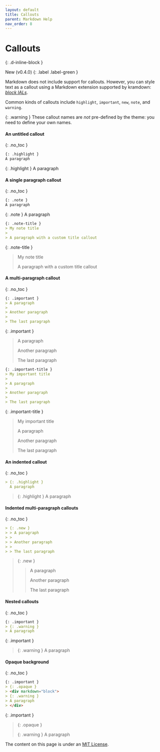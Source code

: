 ```yaml
---
layout: default
title: Callouts
parent: Markdown Help
nav_order: 8
---
```


# Callouts
{: .d-inline-block }

New (v0.4.0)
{: .label .label-green }

Markdown does not include support for callouts. However, you can style text as a callout using a Markdown extension supported by kramdown: [*block IALs*](https://kramdown.gettalong.org/quickref.html#block-attributes).

Common kinds of callouts include `highlight`, `important`, `new`, `note`, and `warning`.

{: .warning }
These callout names are *not* pre-defined by the theme: you need to define your own names.


[^postfix]:
    You can put the callout markup either before or after its content.

#### An untitled callout
{: .no_toc }

```markdown
{: .highlight }
A paragraph
```

{: .highlight }
A paragraph


#### A single paragraph callout
{: .no_toc }

```markdown
{: .note }
A paragraph
```

{: .note }
A paragraph

```markdown
{: .note-title }
> My note title
>
> A paragraph with a custom title callout
```

{: .note-title }
> My note title
>
> A paragraph with a custom title callout

#### A multi-paragraph callout
{: .no_toc }

```markdown
{: .important }
> A paragraph
>
> Another paragraph
>
> The last paragraph
```

{: .important }
> A paragraph
>
> Another paragraph
>
> The last paragraph

```markdown
{: .important-title }
> My important title
>
> A paragraph
>
> Another paragraph
>
> The last paragraph
```

{: .important-title }
> My important title
>
> A paragraph
>
> Another paragraph
>
> The last paragraph

#### An indented callout
{: .no_toc }

```markdown
> {: .highlight }
  A paragraph
```

> {: .highlight }
  A paragraph

#### Indented multi-paragraph callouts
{: .no_toc }

```markdown
> {: .new }
> > A paragraph
> >
> > Another paragraph
> >
> > The last paragraph
```

> {: .new }
> > A paragraph
> >
> > Another paragraph
> >
> > The last paragraph


#### Nested callouts
{: .no_toc }

```markdown
{: .important }
> {: .warning }
> A paragraph
```

{: .important }
> {: .warning }
> A paragraph

#### Opaque background
{: .no_toc }

```markdown
{: .important }
> {: .opaque }
> <div markdown="block">
> {: .warning }
> A paragraph
> </div>
```

{: .important }
> {: .opaque }
> <div markdown="block">
> {: .warning }
> A paragraph
> </div>

The content on this page is under an [MIT License](https://github.com/just-the-docs/just-the-docs/blob/main/LICENSE.txt).